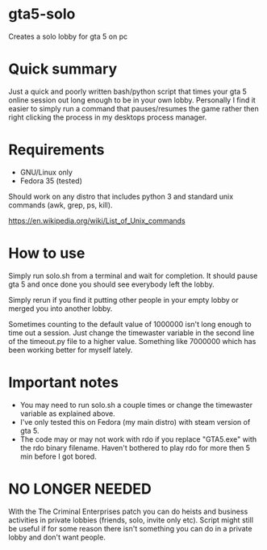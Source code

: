 # gta5-solo
Creates a solo lobby for gta 5 on pc

# Quick summary

Just a quick and poorly written bash/python script that times your gta 5 online session out long enough to be in your own lobby.
Personally I find it easier to simply run a command that pauses/resumes the game rather then right clicking the process in my desktops
process manager.

# Requirements
- GNU/Linux only
- Fedora 35 (tested)

Should work on any distro that includes python 3 and standard unix commands (awk, grep, ps, kill).

https://en.wikipedia.org/wiki/List_of_Unix_commands

# How to use
Simply run solo.sh from a terminal and wait for completion. It should pause gta 5 and once done you should see everybody left the lobby.

Simply rerun if you find it putting other people in your empty lobby or merged you into another lobby.

Sometimes counting to the default value of 1000000 isn't long enough to time out a session. Just change the timewaster variable
in the second line of the timeout.py file to a higher value. Something like 7000000 which has been working better for myself lately.


# Important notes

- You may need to run solo.sh a couple times or change the timewaster variable as explained above.
- I've only tested this on Fedora (my main distro) with steam version of gta 5.
- The code may or may not work with rdo if you replace "GTA5.exe" with the rdo binary filename. Haven't bothered to play rdo
for more then 5 min before I got bored.

# NO LONGER NEEDED
With the The Criminal Enterprises patch you can do heists and business activities in private lobbies (friends, solo, invite only etc). 
Script might still be useful if for some reason there isn't something you can do in a private lobby and don't want people.
